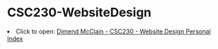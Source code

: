# CSC230-WebsiteDesign

<li>Click to open: <a href="https://dime0227.github.io/CSC230-WebsiteDesign/finalExam/index.html">Dimend McClain - CSC230 - Website Design Personal Index</a></li>